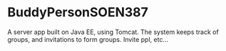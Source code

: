 BuddyPersonSOEN387
==================

A server app built on Java EE, using Tomcat. The system keeps track of groups, and invitations to form groups. Invite ppl, etc...